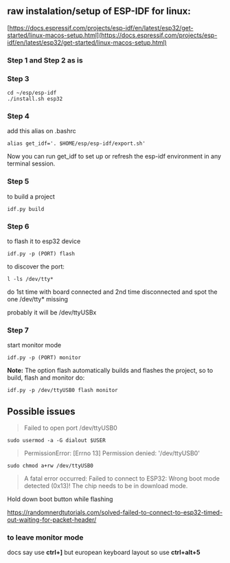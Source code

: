 ## raw instalation/setup of ESP-IDF for linux:

[https://docs.espressif.com/projects/esp-idf/en/latest/esp32/get-started/linux-macos-setup.html](https://docs.espressif.com/projects/esp-idf/en/latest/esp32/get-started/linux-macos-setup.html)

### Step 1 and Step 2 as is

### Step 3

```
cd ~/esp/esp-idf
./install.sh esp32
```

### Step 4

add this alias on .bashrc

```
alias get_idf='. $HOME/esp/esp-idf/export.sh'
```

Now you can run get_idf to set up or refresh the esp-idf environment in any terminal session.

### Step 5
to build a project
```
idf.py build
```

### Step 6
to flash it to esp32 device
```
idf.py -p (PORT) flash
```

to discover the port:
```
l -ls /dev/tty*
```
do 1st time with board connected and 2nd time disconnected and spot the one /dev/tty* missing

probably it will be /dev/ttyUSBx
### Step 7
start monitor mode
```
idf.py -p (PORT) monitor
```
**Note:** The option flash automatically builds and flashes the project, so to build, flash and monitor do:
```
idf.py -p /dev/ttyUSB0 flash monitor
```
## Possible issues
> Failed to open port /dev/ttyUSB0

```
sudo usermod -a -G dialout $USER
```

> PermissionError: [Errno 13] Permission denied: '/dev/ttyUSB0'

```
sudo chmod a+rw /dev/ttyUSB0
```
> A fatal error occurred: Failed to connect to ESP32: Wrong boot mode detected (0x13)! The chip needs to be in download mode.

Hold down boot button while flashing

<https://randomnerdtutorials.com/solved-failed-to-connect-to-esp32-timed-out-waiting-for-packet-header/>

### to leave monitor mode
docs say use **ctrl+]** but european keyboard layout so use **ctrl+alt+5**
